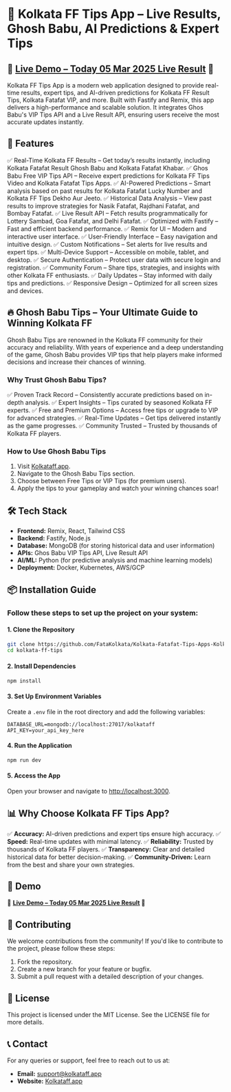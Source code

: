 # 🎯 Kolkata FF Tips App – Live Results, Ghosh Babu, AI Predictions & Expert Tips

## 🚀 [Live Demo – Today 05 Mar 2025 Live Result](https://kolkataff.app) 🚀

Kolkata FF Tips App is a modern web application designed to provide real-time results, expert tips, and AI-driven predictions for Kolkata FF Result Tips, Kolkata Fatafat VIP, and more. Built with Fastify and Remix, this app delivers a high-performance and scalable solution. It integrates Ghos Babu's VIP Tips API and a Live Result API, ensuring users receive the most accurate updates instantly.

## 🌟 Features
✅ Real-Time Kolkata FF Results – Get today’s results instantly, including Kolkata Fatafat Result Ghosh Babu and Kolkata Fatafat Khabar.
✅ Ghos Babu Free VIP Tips API – Receive expert predictions for Kolkata FF Tips Video and Kolkata Fatafat Tips Apps.
✅ AI-Powered Predictions – Smart analysis based on past results for Kolkata Fatafat Lucky Number and Kolkata FF Tips Dekho Aur Jeeto.
✅ Historical Data Analysis – View past results to improve strategies for Nasik Fatafat, Rajdhani Fatafat, and Bombay Fatafat.
✅ Live Result API – Fetch results programmatically for Lottery Sambad, Goa Fatafat, and Delhi Fatafat.
✅ Optimized with Fastify – Fast and efficient backend performance.
✅ Remix for UI – Modern and interactive user interface.
✅ User-Friendly Interface – Easy navigation and intuitive design.
✅ Custom Notifications – Set alerts for live results and expert tips.
✅ Multi-Device Support – Accessible on mobile, tablet, and desktop.
✅ Secure Authentication – Protect user data with secure login and registration.
✅ Community Forum – Share tips, strategies, and insights with other Kolkata FF enthusiasts.
✅ Daily Updates – Stay informed with daily tips and predictions.
✅ Responsive Design – Optimized for all screen sizes and devices.

## 🔥 Ghosh Babu Tips – Your Ultimate Guide to Winning Kolkata FF
Ghosh Babu Tips are renowned in the Kolkata FF community for their accuracy and reliability. With years of experience and a deep understanding of the game, Ghosh Babu provides VIP tips that help players make informed decisions and increase their chances of winning.

### Why Trust Ghosh Babu Tips?
✅ Proven Track Record – Consistently accurate predictions based on in-depth analysis.
✅ Expert Insights – Tips curated by seasoned Kolkata FF experts.
✅ Free and Premium Options – Access free tips or upgrade to VIP for advanced strategies.
✅ Real-Time Updates – Get tips delivered instantly as the game progresses.
✅ Community Trusted – Trusted by thousands of Kolkata FF players.

### How to Use Ghosh Babu Tips
1. Visit [Kolkataff.app](https://kolkataff.app).
2. Navigate to the Ghosh Babu Tips section.
3. Choose between Free Tips or VIP Tips (for premium users).
4. Apply the tips to your gameplay and watch your winning chances soar!

## 🛠️ Tech Stack
- **Frontend:** Remix, React, Tailwind CSS
- **Backend:** Fastify, Node.js
- **Database:** MongoDB (for storing historical data and user information)
- **APIs:** Ghos Babu VIP Tips API, Live Result API
- **AI/ML:** Python (for predictive analysis and machine learning models)
- **Deployment:** Docker, Kubernetes, AWS/GCP

## 📦 Installation Guide
### Follow these steps to set up the project on your system:

#### 1. Clone the Repository
```sh
git clone https://github.com/FataKolkata/Kolkata-Fatafat-Tips-Apps-Kolkata-FF-Ghosh-Babu.git
cd kolkata-ff-tips
```

#### 2. Install Dependencies
```sh
npm install
```

#### 3. Set Up Environment Variables
Create a `.env` file in the root directory and add the following variables:
```env
DATABASE_URL=mongodb://localhost:27017/kolkataff
API_KEY=your_api_key_here
```

#### 4. Run the Application
```sh
npm run dev
```

#### 5. Access the App
Open your browser and navigate to [http://localhost:3000](http://localhost:3000).

## 📊 Why Choose Kolkata FF Tips App?
✅ **Accuracy:** AI-driven predictions and expert tips ensure high accuracy.
✅ **Speed:** Real-time updates with minimal latency.
✅ **Reliability:** Trusted by thousands of Kolkata FF players.
✅ **Transparency:** Clear and detailed historical data for better decision-making.
✅ **Community-Driven:** Learn from the best and share your own strategies.

## 📝 Demo
🚀 **[Live Demo – Today 05 Mar 2025 Live Result](https://kolkataff.app) 🚀**

## 🤝 Contributing
We welcome contributions from the community! If you'd like to contribute to the project, please follow these steps:
1. Fork the repository.
2. Create a new branch for your feature or bugfix.
3. Submit a pull request with a detailed description of your changes.

## 📜 License
This project is licensed under the MIT License. See the LICENSE file for more details.

## 📞 Contact
For any queries or support, feel free to reach out to us at:
- **Email:** support@kolkataff.app
- **Website:** [Kolkataff.app](https://kolkataff.app)
